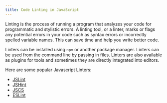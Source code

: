 ```yaml
---
title: Code Linting in JavaScript
---
```

Linting is the process of running a program that analyzes your code for programmatic and stylistic errors. A linting tool, or a linter, marks or flags any potential errors in your code such as syntax errors or incorrectly spelled variable names. This can save time and help you write better code.

Linters can be installed using `npm` or another package manager. Linters can be used from the command line by passing in files. Linters are also available as plugins for tools and sometimes they are directly integrated into editors.

Here are some popular Javascript Linters:  
* <a href='http://www.javascriptlint.com/online_lint.php' target='_blank' rel='nofollow'>JSLint</a>  
* <a href='http://jshint.com/' target='_blank' rel='nofollow'>JSHint</a>  
* <a href='http://jscs.info/' target='_blank' rel='nofollow'>JSCS</a>  
* <a href='http://eslint.org/' target='_blank' rel='nofollow'>ESLint</a>
